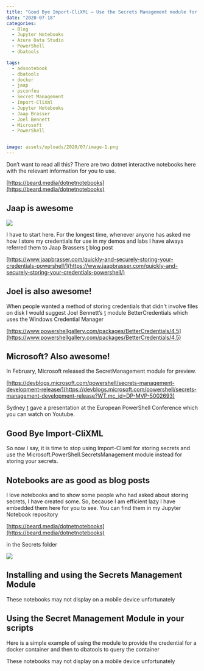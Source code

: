 ```yaml
---
title: "Good Bye Import-CliXML – Use the Secrets Management module for your labs and demos"
date: "2020-07-18" 
categories:
  - Blog
  - Jupyter Notebooks
  - Azure Data Studio
  - PowerShell
  - dbatools

tags:
  - adsnotebook
  - dbatools
  - docker
  - jaap
  - psconfeu
  - Secret Management
  - Import-CliXml
  - Jupyter Notebooks
  - Jaap Brasser
  - Joel Bennett
  - Microsoft
  - PowerShell


image: assets/uploads/2020/07/image-1.png
---
```

Don’t want to read all this? There are two dotnet interactive notebooks here with the relevant information for you to use.  
  
[https://beard.media/dotnetnotebooks](https://beard.media/dotnetnotebooks)

Jaap is awesome
---------------

![](https://pbs.twimg.com/media/DBbP9lHXYAAopb3?format=jpg&name=4096x4096)

I have to start here. For the longest time, whenever anyone has asked me how I store my credentials for use in my demos and labs I have always referred them to Jaap Brassers [t](https://twitter.com/Jaap_Brasser) blog post

[https://www.jaapbrasser.com/quickly-and-securely-storing-your-credentials-powershell/](https://www.jaapbrasser.com/quickly-and-securely-storing-your-credentials-powershell/)

Joel is also awesome!
---------------------

When people wanted a method of storing credentials that didn't involve files on disk I would suggest Joel Bennett’s [t](https://twitter.com/jaykul) module BetterCredentials which uses the Windows Credential Manager  
  
[https://www.powershellgallery.com/packages/BetterCredentials/4.5](https://www.powershellgallery.com/packages/BetterCredentials/4.5)

Microsoft? Also awesome!
------------------------

In February, Microsoft released the SecretManagement module for preview.

[https://devblogs.microsoft.com/powershell/secrets-management-development-release/](https://devblogs.microsoft.com/powershell/secrets-management-development-release?WT.mc_id=DP-MVP-5002693)

Sydney [t](https://twitter.com/sydneysmithreal) gave a presentation at the European PowerShell Conference which you can watch on Youtube.

Good Bye Import-CliXML
----------------------

So now I say, it is time to stop using Import-Clixml for storing secrets and use the Microsoft.PowerShell.SecretsManagement module instead for storing your secrets.

Notebooks are as good as blog posts
-----------------------------------

I love notebooks and to show some people who had asked about storing secrets, I have created some. So, because I am efficient lazy I have embedded them here for you to see. You can find them in my Jupyter Notebook repository  
  
[https://beard.media/dotnetnotebooks](https://beard.media/dotnetnotebooks)  
  
in the Secrets folder

![](https://blog.robsewell.com/assets/uploads/2020/07/image-1.png?resize=630%2C349&ssl=1)

Installing and using the Secrets Management Module
--------------------------------------------------

These notebooks may not display on a mobile device unfortunately
<SCRIPT src="https://gist.github.com/SQLDBAWithABeard/43921494f40dc1461d59445eb44a73ff.js"></SCRIPT>

Using the Secret Management Module in your scripts
--------------------------------------------------

Here is a simple example of using the module to provide the credential for a docker container and then to dbatools to query the container

These notebooks may not display on a mobile device unfortunately
<SCRIPT src="https://gist.github.com/SQLDBAWithABeard/68d34d9ccd58bb6a0da1a7287ffe38a1.js"></SCRIPT>


